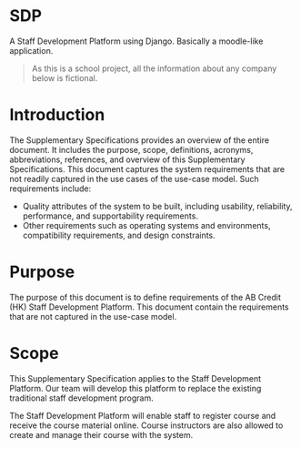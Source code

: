 # SDP
A Staff Development Platform using Django. Basically a moodle-like application.

> As this is a school project,  all the information about any company below is fictional.

# Introduction

The Supplementary Specifications provides an overview of the entire document. It includes the purpose, scope, definitions, acronyms, abbreviations, references, and overview of this Supplementary Specifications.  This document captures the system requirements that are not readily captured in the use cases of the use-case model. Such requirements include: 

* Quality attributes of the system to be built, including usability, reliability, performance, and supportability requirements. 
* Other requirements such as operating systems and environments, compatibility requirements, and design constraints.

# Purpose

The purpose of this document is to define requirements of the AB Credit (HK)	 Staff Development Platform. This document contain the requirements that are not captured in the use-case model.

# Scope

This Supplementary Specification applies to the Staff Development Platform. Our team will develop this platform to replace the existing traditional staff development program.

The Staff Development Platform will enable staff to register course and receive the course material online. Course instructors are also allowed to create and manage their course with the system.

